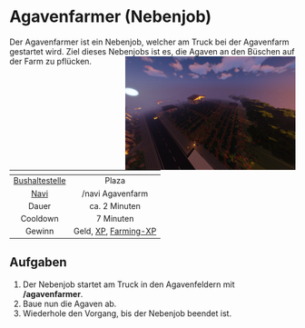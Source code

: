 # Agavenfarmer (Nebenjob)
Der Agavenfarmer ist ein Nebenjob, welcher am Truck bei der Agavenfarm gestartet wird. Ziel dieses Nebenjobs ist es, die Agaven an den Büschen auf der Farm zu pflücken. <img align="right" width="300" eight="150" src="../../../assets/image/nebenjobs/Agavenfarm.png">


| <!-- --> | <!-- --> |
| :-: | :-: |
| [Bushaltestelle](../../pages/öpnv/bus.md) | Plaza |
| [Navi](../../pages/allgemein/navigation.md) | /navi Agavenfarm |
| Dauer | ca. 2 Minuten |
| Cooldown | 7 Minuten |
| Gewinn | Geld, [XP](../../pages/allgemein/level.md), [Farming-XP](../../pages/skills/farming.md) |


## Aufgaben

1. Der Nebenjob startet am Truck in den Agavenfeldern mit **/agavenfarmer**.
2. Baue nun die Agaven ab.
3. Wiederhole den Vorgang, bis der Nebenjob beendet ist.
